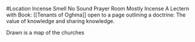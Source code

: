 #Location 
Incense Smell
No Sound
Prayer Room
Mostly Incense
A Lectern with Book: [[Tenants of Oghma]] open to a page outlining a doctrine: The value of knowledge and sharing knowledge.

Drawn is a map of the churches 